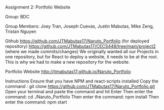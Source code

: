 Assignment 2: Portfolio Website

Group: BDC

Group Members: Joey Tran, Joseph Cuevas, Justin Mabutas, Mike Zeng, Tristan Nguyen

Github
https://github.com/JTMabutas17/Naruto_Portfolio (for deployed repository)
https://github.com/JTMabutas17/CECS448/tree/main/project2 (where we made commits/changes)
We originally wanted all our Projects in one repository, but for React to deploy a website, it needs to be at the root. This is why we had to make a new repository for the website.

Portfolio Website
http://jtmabutas17.github.io/Naruto_Portfolio

Instructions
Ensure that you have NPM and react-scripts installed
Copy the command : git clone https://github.com/JTMabutas17/Naruto_Portfolio.git
Open your terminal and paste the command and hit Enter
Then enter the command: cd ./Naruto_Portfolio
Then enter the command: npm install
Then enter the command: npm start
